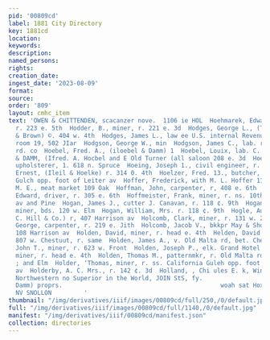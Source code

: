 ```yaml
---
pid: '00809cd'
label: 1881 City Directory
key: 1881cd
location: 
keywords: 
description: 
named_persons: 
rights: 
creation_date: 
ingest_date: '2023-08-09'
format: 
source: 
order: '809'
layout: cmhc_item
text: 'OWEN & CHITTENDEN, scacanzer nove.  1106 ie HOL  Hoehmarek, Edward, miner,
  r. 223 e. 5th  Hodder, B., miner, r. 221 e. 3d  Hodges, George L., (Tempter, Hodges
  & Brown) ©. 404 w. 4th  Hodges, James L., law ee U.S. internal Revenue Collector
  room 19, 502 JIar  Hodgson, George W., min  Hodgson, James C., lab. r. Ten Mile
  rd. co  Hoebel, Fred. A., (iloebel & Damm) 1  Hoebel, Louix, lab. C. Conrad & Co.  HOEBEL
  & DAMM, (Ifred. A. Hocbel and E Old Turner (all saloon 208 e. 3d  Hoeffner, Charles,
  upholsterer, 1. 618 n. Spruce  Hoeing, Joseph 1., civil engineer, r. 411 w. 7th  Hoelke,
  Ernest, (Ileil & Hoelke) r. 314 0. 4th  Hoelzer, Fred. 13., butcher, r, ss. California
  Gulch opp. foot of Leiter av  Hoffer, Frederick, with M. L. Hoffer 111 Oak  Hoffer,
  M. E., meat market 109 Oak  Hoffman, John, carpenter, r, 408 e. 6th  Hoffmeister,
  Edward, driver, r. 305 e. 6th  Hoffmeister, Frank, miner, r. ns. 10th bet. Harrison
  av and Pine  Hogan, James J., cutter J. Canavan, r. 118 ¢. 9th  Hogan, Patrick,
  miner, bds. 120 w. Elm  Hogan, William, Mrs. r. 118 ¢. 9th  Hogle, Austin W., (W.
  C. Hill & Co.) r, 407 Harrison av  Holcomb, Clark, miner, r. 131 w. 2d  Holcomb,
  George, carpenter, r. 219 e. Jith  Holcomb, Jacob V., bkkpr May & Shoenberg, r.
  108 Harrison av  Holden, David, miner, r. head e. 4th  Helden, David D., suloon
  807 w. Chestuut, r. same  Holden, James A., v. Old Malta rd, bet. Chestnut and Elm  Holden,
  John T., miner, r. 623 w. Front  Holden, Joseph P., elk. Grand Hotel  Holden, Robert,
  miner, r. head e. 4th  Holden, Thomas M., patternmkr, r. Old Malta rd. bet. Chestnut
  ; and Elm  Holder, ‘Thomas, miner, r. ss. California Guleh opp. foot Harri- 5 son
  av  Holderby, A. C. Mrs., r. 142 ¢. 3d  Holland, , Chi ules E. k, Windsor Hotel  The
  Northwestern no Superior in the World, JOIN StS, fy.                                    ‘est
  Damm) proprs.                                            woah sat Hox ‘S009 ONIBSINUNA
  NV SNOLLON         '
thumbnail: "/img/derivatives/iiif/images/00809cd/full/250,/0/default.jpg"
full: "/img/derivatives/iiif/images/00809cd/full/1140,/0/default.jpg"
manifest: "/img/derivatives/iiif/00809cd/manifest.json"
collection: directories
---
```

